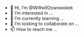- 👋 Hi, I’m @Wi9w92owowokek
- 👀 I’m interested in ...
- 🌱 I’m currently learning ...
- 💞️ I’m looking to collaborate on ...
- 📫 How to reach me ...

<!---
Wi9w92owowokek/Wi9w92owowokek is a ✨ special ✨ repository because its `README.md` (this file) appears on your GitHub profile.
You can click the Preview link to take a look at your changes.
--->
